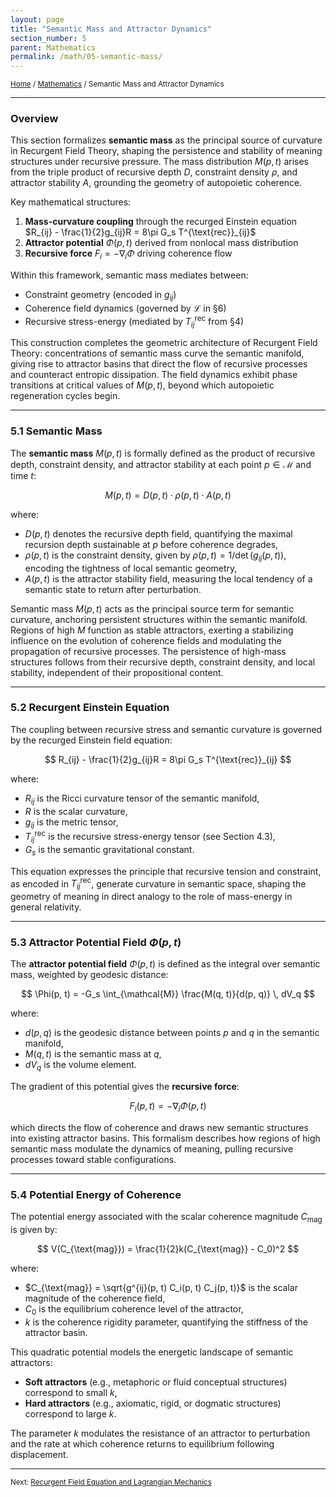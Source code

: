 ```yaml
---
layout: page
title: "Semantic Mass and Attractor Dynamics"
section_number: 5
parent: Mathematics
permalink: /math/05-semantic-mass/
---
```


<small>[Home](/) / [Mathematics](/math/) / Semantic Mass and Attractor Dynamics</small>

---

### Overview

This section formalizes **semantic mass** as the principal source of curvature in Recurgent Field Theory, shaping the persistence and stability of meaning structures under recursive pressure. The mass distribution $M(p,t)$ arises from the triple product of recursive depth $D$, constraint density $\rho$, and attractor stability $A$, grounding the geometry of autopoietic coherence.

Key mathematical structures:
1. **Mass-curvature coupling** through the recurged Einstein equation $R_{ij} - \frac{1}{2}g_{ij}R = 8\pi G_s T^{\text{rec}}_{ij}$
2. **Attractor potential** $\Phi(p,t)$ derived from nonlocal mass distribution
3. **Recursive force** $F_i = -\nabla_i\Phi$ driving coherence flow

Within this framework, semantic mass mediates between:
- Constraint geometry (encoded in $g_{ij}$)
- Coherence field dynamics (governed by $\mathcal{L}$ in §6)
- Recursive stress-energy (mediated by $T^{\text{rec}}_{ij}$ from §4)

This construction completes the geometric architecture of Recurgent Field Theory: concentrations of semantic mass curve the semantic manifold, giving rise to attractor basins that direct the flow of recursive processes and counteract entropic dissipation. The field dynamics exhibit phase transitions at critical values of $M(p, t)$, beyond which autopoietic regeneration cycles begin.

---

### **5.1 Semantic Mass**

The **semantic mass** $M(p, t)$ is formally defined as the product of recursive depth, constraint density, and attractor stability at each point $p \in \mathcal{M}$ and time $t$:

$$
M(p, t) = D(p, t) \cdot \rho(p, t) \cdot A(p, t)
$$

where:
- $D(p, t)$ denotes the recursive depth field, quantifying the maximal recursion depth sustainable at $p$ before coherence degrades,
- $\rho(p, t)$ is the constraint density, given by $\rho(p, t) = 1/\det(g_{ij}(p, t))$, encoding the tightness of local semantic geometry,
- $A(p, t)$ is the attractor stability field, measuring the local tendency of a semantic state to return after perturbation.

Semantic mass $M(p, t)$ acts as the principal source term for semantic curvature, anchoring persistent structures within the semantic manifold. Regions of high $M$ function as stable attractors, exerting a stabilizing influence on the evolution of coherence fields and modulating the propagation of recursive processes. The persistence of high-mass structures follows from their recursive depth, constraint density, and local stability, independent of their propositional content.

---

### **5.2 Recurgent Einstein Equation**

The coupling between recursive stress and semantic curvature is governed by the recurged Einstein field equation:

$$
R_{ij} - \frac{1}{2}g_{ij}R = 8\pi G_s T^{\text{rec}}_{ij}
$$

where:
- $R_{ij}$ is the Ricci curvature tensor of the semantic manifold,
- $R$ is the scalar curvature,
- $g_{ij}$ is the metric tensor,
- $T^{\text{rec}}_{ij}$ is the recursive stress-energy tensor (see Section 4.3),
- $G_s$ is the semantic gravitational constant.

This equation expresses the principle that recursive tension and constraint, as encoded in $T^{\text{rec}}_{ij}$, generate curvature in semantic space, shaping the geometry of meaning in direct analogy to the role of mass-energy in general relativity.

---

### **5.3 Attractor Potential Field $\Phi(p, t)$**

The **attractor potential field** $\Phi(p, t)$ is defined as the integral over semantic mass, weighted by geodesic distance:

$$
\Phi(p, t) = -G_s \int_{\mathcal{M}} \frac{M(q, t)}{d(p, q)} \, dV_q
$$

where:
- $d(p, q)$ is the geodesic distance between points $p$ and $q$ in the semantic manifold,
- $M(q, t)$ is the semantic mass at $q$,
- $dV_q$ is the volume element.

The gradient of this potential gives the **recursive force**:

$$
F_i(p, t) = -\nabla_i \Phi(p, t)
$$

which directs the flow of coherence and draws new semantic structures into existing attractor basins. This formalism describes how regions of high semantic mass modulate the dynamics of meaning, pulling recursive processes toward stable configurations.

---

### **5.4 Potential Energy of Coherence**

The potential energy associated with the scalar coherence magnitude $C_{\text{mag}}$ is given by:

$$
V(C_{\text{mag}}) = \frac{1}{2}k(C_{\text{mag}} - C_0)^2
$$

where:

- $C_{\text{mag}} = \sqrt{g^{ij}(p, t) C_i(p, t) C_j(p, t)}$ is the scalar magnitude of the coherence field,
- $C_0$ is the equilibrium coherence level of the attractor,
- $k$ is the coherence rigidity parameter, quantifying the stiffness of the attractor basin.

This quadratic potential models the energetic landscape of semantic attractors:
- **Soft attractors** (e.g., metaphoric or fluid conceptual structures) correspond to small $k$,
- **Hard attractors** (e.g., axiomatic, rigid, or dogmatic structures) correspond to large $k$.

The parameter $k$ modulates the resistance of an attractor to perturbation and the rate at which coherence returns to equilibrium following displacement.

---

<small>Next: [Recurgent Field Equation and Lagrangian Mechanics](/math/06-recurgent-field-equation/)</small>
